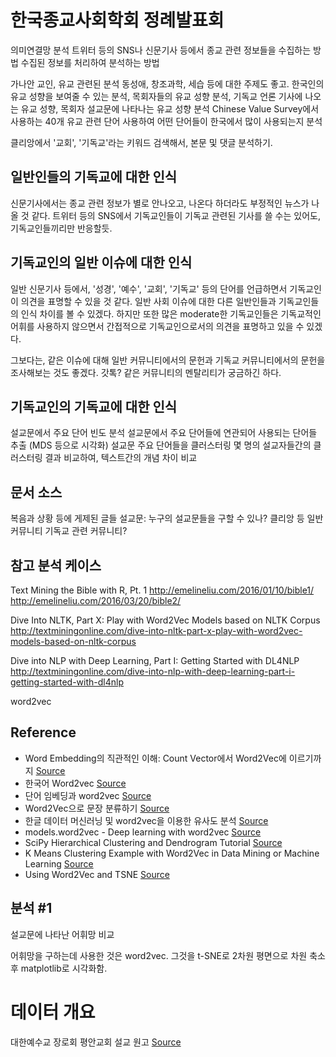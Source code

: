 # 한국종교사회학회 정례발표회

의미연결망 분석
트위터 등의 SNS나 신문기사 등에서 종교 관련 정보들을 수집하는 방법
수집된 정보를 처리하여 분석하는 방법

가나안 교인, 유교 관련된 분석
동성애, 창조과학, 세습 등에 대한 주제도 좋고.
한국인의 유교 성향을 보여줄 수 있는 분석, 목회자들의 유교 성향 분석, 기독교 언론 기사에 나오는 유교 성향, 목회자 설교문에 나타나는 유교 성향 분석
Chinese Value Survey에서 사용하는 40개 유교 관련 단어 사용하여 어떤 단어들이 한국에서 많이 사용되는지 분석


클리앙에서 '교회', '기독교'라는 키워드 검색해서, 본문 및 댓글 분석하기.


## 일반인들의 기독교에 대한 인식

신문기사에서는 종교 관련 정보가 별로 안나오고, 나온다 하더라도 부정적인 뉴스가 나올 것 같다. 
트위터 등의 SNS에서 기독교인들이 기독교 관련된 기사를 쓸 수는 있어도, 기독교인들끼리만 반응할듯.


## 기독교인의 일반 이슈에 대한 인식

일반 신문기사 등에서, '성경', '예수', '교회', '기독교' 등의 단어를 언급하면서 기독교인이 의견을 표명할 수 있을 것 같다. 일반 사회 이슈에 대한 다른 일반인들과 기독교인들의 인식 차이를 볼 수 있겠다.
하지만 또한 많은 moderate한 기독교인들은 기독교적인 어휘를 사용하지 않으면서 간접적으로 기독교인으로서의 의견을 표명하고 있을 수 있겠다.

그보다는, 같은 이슈에 대해 일반 커뮤니티에서의 문헌과 기독교 커뮤니티에서의 문헌을 조사해보는 것도 좋겠다.
갓톡? 같은 커뮤니티의 멘탈리티가 궁금하긴 하다.


## 기독교인의 기독교에 대한 인식

설교문에서 주요 단어 빈도 분석
설교문에서 주요 단어들에 연관되어 사용되는 단어들 추출 (MDS 등으로 시각화)
설교문 주요 단어들을 클러스터링
몇 명의 설교자들간의 클러스터링 결과 비교하여, 텍스트간의 개념 차이 비교


## 문서 소스

복음과 상황 등에 게제된 글들
설교문: 누구의 설교문들을 구할 수 있나?
클리앙 등 일반 커뮤니티
기독교 관련 커뮤니티?


## 참고 분석 케이스

Text Mining the Bible with R, Pt. 1
http://emelineliu.com/2016/01/10/bible1/
http://emelineliu.com/2016/03/20/bible2/


Dive Into NLTK, Part X: Play with Word2Vec Models based on NLTK Corpus
http://textminingonline.com/dive-into-nltk-part-x-play-with-word2vec-models-based-on-nltk-corpus


Dive into NLP with Deep Learning, Part I: Getting Started with DL4NLP
http://textminingonline.com/dive-into-nlp-with-deep-learning-part-i-getting-started-with-dl4nlp


word2vec


## Reference

* Word Embedding의 직관적인 이해: Count Vector에서 Word2Vec에 이르기까지 [Source](https://www.nextobe.com/single-post/2017/06/20/Word-Embedding의-직관적인-이해-Count-Vector에서-Word2Vec에-이르기까지)
* 한국어 Word2vec [Source](http://blog.theeluwin.kr/post/146591096133/한국어-word2vec)
* 단어 임베딩과 word2vec [Source](https://datascienceschool.net/view-notebook/6927b0906f884a67b0da9310d3a581ee/)
* Word2Vec으로 문장 분류하기 [Source](https://ratsgo.github.io/natural%20language%20processing/2017/03/08/word2vec/)
* 한글 데이터 머신러닝 및 word2vec을 이용한 유사도 분석 [Source](https://www.nextobe.com/single-post/2017/06/28/한글-데이터-머신러닝-및-word2vec을-이용한-유사도-분석)
* models.word2vec - Deep learning with word2vec [Source](https://radimrehurek.com/gensim/models/word2vec.html)
* SciPy Hierarchical Clustering and Dendrogram Tutorial [Source](https://joernhees.de/blog/2015/08/26/scipy-hierarchical-clustering-and-dendrogram-tutorial/)
* K Means Clustering Example with Word2Vec in Data Mining or Machine Learning [Source](http://ai.intelligentonlinetools.com/ml/k-means-clustering-example-word2vec/)
* Using Word2Vec and TSNE [Source](https://www.jeffreythompson.org/blog/2017/02/13/using-word2vec-and-tsne/)

## 분석 #1

설교문에 나타난 어휘망 비교

어휘망을 구하는데 사용한 것은 word2vec. 그것을 t-SNE로 2차원 평면으로 차원 축소 후 matplotlib로 시각화함.


# 데이터 개요

대한예수교 장로회 평안교회 설교 원고 [Source](http://pyeong-an.com/설교-말씀-원고/)
